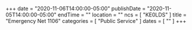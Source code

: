 +++
date = "2020-11-06T14:00:00-05:00"
publishDate = "2020-11-05T14:00:00-05:00"
endTime = ""
location = ""
ncs = [ "KE0LDS" ]
title = "Emergency Net 1106"
categories = [ "Public Service" ]
dates = [ "" ]
+++
